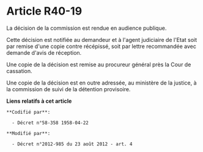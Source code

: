 # Article R40-19

La décision de la commission est rendue en audience publique. 

Cette décision est notifiée au demandeur et à l'agent judiciaire de l'Etat soit par remise d'une copie contre récépissé, soit
par lettre recommandée avec demande d'avis de réception. 

Une copie de la décision est remise au procureur général près la Cour de cassation. 

Une copie de la décision est en outre adressée, au ministère de la justice, à la commission de suivi de la détention
provisoire.

**Liens relatifs à cet article**

	**Codifié par**:

	  - Décret n°58-358 1958-04-22

	**Modifié par**:

	  - Décret n°2012-985 du 23 août 2012 - art. 4
